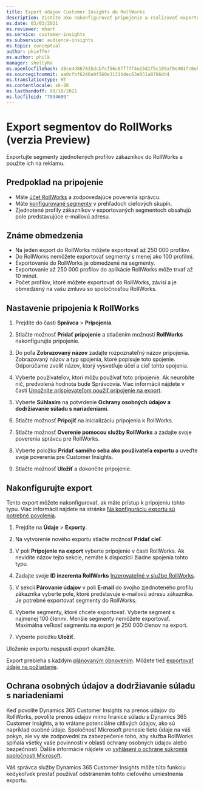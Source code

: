 ```yaml
---
title: Export údajov Customer Insights do RollWorks
description: Zistite ako nakonfigurovať pripojenie a realizovať exportovanie do RollWorks.
ms.date: 03/03/2021
ms.reviewer: mhart
ms.service: customer-insights
ms.subservice: audience-insights
ms.topic: conceptual
author: pkieffer
ms.author: philk
manager: shellyha
ms.openlocfilehash: d8ce4d867835dcb7cf56c6fffff4e25d1f5c109af0e401fc0eb8b3a7427c1de4
ms.sourcegitcommit: aa0cfbf6240a9f560e3131bdec63e051a8786dd4
ms.translationtype: HT
ms.contentlocale: sk-SK
ms.lasthandoff: 08/10/2021
ms.locfileid: "7034609"
---
```

# <a name="export-segments-to-rollworks-preview"></a>Export segmentov do RollWorks (verzia Preview)

Exportujte segmenty zjednotených profilov zákazníkov do RollWorks a použite ich na reklamu. 

## <a name="prerequisites-for-a-connection"></a>Predpoklad na pripojenie

-   Máte [účet RollWorks](https://www.rollworks.com/) a zodpovedajúce poverenia správcu.
-   Máte [konfigurované segmenty](segments.md) v prehľadoch cieľových skupín.
-   Zjednotené profily zákazníkov v exportovaných segmentoch obsahujú pole predstavujúce e-mailovú adresu.

## <a name="known-limitations"></a>Známe obmedzenia

- Na jeden export do RollWorks môžete exportovať až 250 000 profilov.
- Do RollWorks nemôžete exportovať segmenty s menej ako 100 profilmi. 
- Exportovanie do RollWorks je obmedzené na segmenty.
- Exportovanie až 250 000 profilov do aplikácie RollWorks môže trvať až 10 minút. 
- Počet profilov, ktoré môžete exportovať do RollWorks, závisí a je obmedzený na vašu zmluvu so spoločnosťou RollWorks.

## <a name="set-up-connection-to-rollworks"></a>Nastavenie pripojenia k RollWorks

1. Prejdite do časti **Správca** > **Pripojenia**.

1. Stlačte možnosť **Pridať pripojenie** a stlačením možnosti **RollWorks** nakonfigurujte pripojenie.

1. Do poľa **Zobrazovaný názov** zadajte rozpoznateľný názov pripojenia. Zobrazovaný názov a typ spojenia, ktoré popisuje toto spojenie. Odporúčame zvoliť názov, ktorý vysvetľuje účel a cieľ tohto spojenia.

1. Vyberte používateľov, ktorí môžu používať toto pripojenie. Ak neurobíte nič, predvolená hodnota bude Správcovia. Viac informácií nájdete v časti [Umožnite prispievateľom použiť pripojenie na export](connections.md#allow-contributors-to-use-a-connection-for-exports).

1. Vyberte **Súhlasím** na potvrdenie **Ochrany osobných údajov a dodržiavanie súladu s nariadeniami**.

1. Stlačte možnosť **Pripojiť** na inicializáciu pripojenia k RollWorks.

1. Stlačte možnosť **Overenie pomocou služby RollWorks** a zadajte svoje poverenia správcu pre RollWorks.

1. Vyberte položku **Pridať samého seba ako používateľa exportu** a uveďte svoje poverenia pre Customer Insights.

1. Stlačte možnosť **Uložiť** a dokončite pripojenie.

## <a name="configure-an-export"></a>Nakonfigurujte export

Tento export môžete nakonfigurovať, ak máte prístup k pripojeniu tohto typu. Viac informácií nájdete na stránke [Na konfiguráciu exportu sú potrebné povolenia](export-destinations.md#set-up-a-new-export).

1. Prejdite na **Údaje** > **Exporty**.

1. Na vytvorenie nového exportu stlačte možnosť **Pridať cieľ**.

1. V poli **Pripojenie na export** vyberte pripojenie v časti RollWorks. Ak nevidíte názov tejto sekcie, nemáte k dispozícii žiadne spojenia tohto typu.

1. Zadajte svoje **ID inzerenta RollWorks** [Inzerovateľné v službe RollWorks](https://help.adroll.com/hc/articles/212011838-Advertiser-Profiles).

3. V sekcii **Párovanie údajov** v poli **E-mail** do svojho zjednoteného profilu zákazníka vyberte pole, ktoré predstavuje e-mailovú adresu zákazníka. Je potrebné exportovať segmenty do RollWorks.

1. Vyberte segmenty, ktoré chcete exportovať. Vyberte segment s najmenej 100 členmi. Menšie segmenty nemôžete exportovať. Maximálna veľkosť segmentu na export je 250 000 členov na export. 

1. Vyberte položku **Uložiť**.

Uloženie exportu nespustí export okamžite.

Export prebieha s každým [plánovaným obnovením](system.md#schedule-tab). Môžete tiež [exportovať údaje na požiadanie](export-destinations.md#run-exports-on-demand). 


## <a name="data-privacy-and-compliance"></a>Ochrana osobných údajov a dodržiavanie súladu s nariadeniami

Keď povolíte Dynamics 365 Customer Insights na prenos údajov do RollWorks, povolíte prenos údajov mimo hranice súladu s Dynamics 365 Customer Insights, a to vrátane potenciálne citlivých údajov, ako sú napríklad osobné údaje. Spoločnosť Microsoft prenesie tieto údaje na váš pokyn, ale vy ste zodpovední za zabezpečenie toho, aby služba RollWorks spĺňala všetky vaše povinnosti v oblasti ochrany osobných údajov alebo bezpečnosti. Ďalšie informácie nájdete vo [vyhlásení o ochrane súkromia spoločnosti Microsoft](https://go.microsoft.com/fwlink/?linkid=396732).

Váš správca služby Dynamics 365 Customer Insights môže túto funkciu kedykoľvek prestať používať odstránením tohto cieľového umiestnenia exportu.
